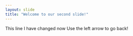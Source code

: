 ```yaml
---
layout: slide
title: "Welcome to our second slide!"
---
```

This line I have changed now
Use the left arrow to go back!